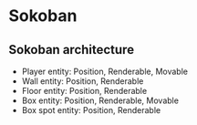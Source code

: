 # Sokoban

## Sokoban architecture

- Player entity: Position, Renderable, Movable
- Wall entity: Position, Renderable
- Floor entity: Position, Renderable
- Box entity: Position, Renderable, Movable
- Box spot entity: Position, Renderable